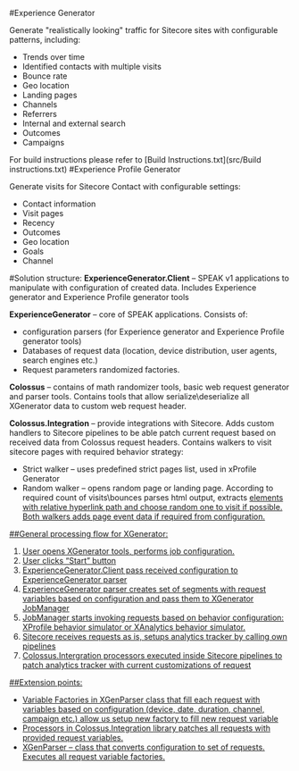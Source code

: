 #Experience Generator

Generate "realistically looking" traffic for Sitecore sites with configurable patterns, including:

 - Trends over time
 - Identified contacts with multiple visits
 - Bounce rate
 - Geo location
 - Landing pages
 - Channels
 - Referrers
 - Internal and external search
 - Outcomes
 - Campaigns

For build instructions please refer to [Build Instructions.txt](src/Build instructions.txt)
#Experience Profile Generator

Generate visits for Sitecore Contact with configurable settings:
 - Contact information
 - Visit pages
 - Recency
 - Outcomes
 - Geo location
 - Goals
 - Channel






#Solution structure:
**ExperienceGenerator.Client** – SPEAK v1 applications to manipulate with configuration of created data. 
Includes Experience generator and Experience Profile generator tools

**ExperienceGenerator** – core of SPEAK applications.
Consists of:
*	configuration parsers (for Experience generator and Experience Profile generator tools)
*	Databases of request data (location, device distribution, user agents, search engines etc.)
*	Request parameters randomized factories.
	
**Colossus** – contains of math randomizer tools, basic web request generator and parser tools.
Contains tools that allow serialize\deserialize all XGenerator data to custom web request header.

**Colossus.Integration** – provide integrations with Sitecore. 
Adds custom handlers to Sitecore pipelines to be able patch current request based on received data from Colossus request headers.
Contains walkers to visit sitecore pages with required behavior strategy:
*	Strict walker – uses predefined strict pages list, used in xProfile Generator
* Random walker – opens random page or landing page. According to required count of visits\bounces parses html output, extracts <a href=”…”/> elements with relative hyperlink path and choose random one to visit if possible.
Both walkers adds page event data if required from configuration.

##General processing flow for XGenerator:
1.	User opens XGenerator tools, performs job configuration.
2.	User clicks “Start” button
3.	ExperienceGenerator.Client pass received configuration to ExperienceGenerator parser
4.	ExperienceGenerator parser creates set of segments with request variables based on configuration and pass them to XGenerator JobManager
5.	JobManager starts invoking requests based on behavior configuration: XProfile behavior simulator or XAnalytics behavior simulator.
6.	Sitecore receives requests as is, setups analytics tracker by calling own pipelines
7.	Colossus.Intergration processors executed inside Sitecore pipelines to patch analytics tracker with current customizations of request

##Extension points:
*	Variable Factories in XGenParser class that fill each request with variables based on configuration (device, date, duration, channel, campaign etc.) allow us setup new factory to fill new request variable
*	Processors in Colossus.Integration library patches all requests with provided request variables.
*	XGenParser – class that converts configuration to set of requests. Executes all request variable factories.
